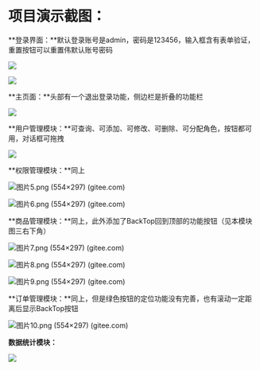 # **项目演示截图：**

**登录界面：**默认登录账号是admin，密码是123456，输入框含有表单验证，重置按钮可以重置伟默认账号密码

![](https://gitee.com/zzt-learning/vue-back-shop/raw/master/%E9%A1%B9%E7%9B%AE%E6%BC%94%E7%A4%BA%E6%88%AA%E5%9B%BE/%E5%9B%BE%E7%89%871.png)

![](https://gitee.com/zzt-learning/vue-back-shop/raw/master/%E9%A1%B9%E7%9B%AE%E6%BC%94%E7%A4%BA%E6%88%AA%E5%9B%BE/%E5%9B%BE%E7%89%872.png)

**主页面：**头部有一个退出登录功能，侧边栏是折叠的功能栏

![](https://gitee.com/zzt-learning/vue-back-shop/raw/master/%E9%A1%B9%E7%9B%AE%E6%BC%94%E7%A4%BA%E6%88%AA%E5%9B%BE/%E5%9B%BE%E7%89%873.png)

**用户管理模块：**可查询、可添加、可修改、可删除、可分配角色，按钮都可用，对话框可拖拽

![](https://gitee.com/zzt-learning/vue-back-shop/raw/master/%E9%A1%B9%E7%9B%AE%E6%BC%94%E7%A4%BA%E6%88%AA%E5%9B%BE/%E5%9B%BE%E7%89%874.png)

**权限管理模块：**同上

![[图片5.png (554×297) (gitee.com)](https://gitee.com/zzt-learning/vue-back-shop/raw/master/项目演示截图/图片5.png)](https://gitee.com/zzt-learning/vue-back-shop/raw/master/%E9%A1%B9%E7%9B%AE%E6%BC%94%E7%A4%BA%E6%88%AA%E5%9B%BE/%E5%9B%BE%E7%89%875.png)

![[图片6.png (554×297) (gitee.com)](https://gitee.com/zzt-learning/vue-back-shop/raw/master/项目演示截图/图片6.png)](https://gitee.com/zzt-learning/vue-back-shop/raw/master/%E9%A1%B9%E7%9B%AE%E6%BC%94%E7%A4%BA%E6%88%AA%E5%9B%BE/%E5%9B%BE%E7%89%876.png)

**商品管理模块：**同上，此外添加了BackTop回到顶部的功能按钮（见本模块图三右下角）

![[图片7.png (554×297) (gitee.com)](https://gitee.com/zzt-learning/vue-back-shop/raw/master/项目演示截图/图片7.png)](https://gitee.com/zzt-learning/vue-back-shop/raw/master/%E9%A1%B9%E7%9B%AE%E6%BC%94%E7%A4%BA%E6%88%AA%E5%9B%BE/%E5%9B%BE%E7%89%877.png)

![[图片8.png (554×297) (gitee.com)](https://gitee.com/zzt-learning/vue-back-shop/raw/master/项目演示截图/图片8.png)](https://gitee.com/zzt-learning/vue-back-shop/raw/master/%E9%A1%B9%E7%9B%AE%E6%BC%94%E7%A4%BA%E6%88%AA%E5%9B%BE/%E5%9B%BE%E7%89%878.png)

![[图片9.png (554×297) (gitee.com)](https://gitee.com/zzt-learning/vue-back-shop/raw/master/项目演示截图/图片9.png)](https://gitee.com/zzt-learning/vue-back-shop/raw/master/%E9%A1%B9%E7%9B%AE%E6%BC%94%E7%A4%BA%E6%88%AA%E5%9B%BE/%E5%9B%BE%E7%89%879.png)

 

**订单管理模块：**同上，但是绿色按钮的定位功能没有完善，也有滚动一定距离后显示BackTop按钮

![[图片10.png (554×297) (gitee.com)](https://gitee.com/zzt-learning/vue-back-shop/raw/master/项目演示截图/图片10.png)](https://gitee.com/zzt-learning/vue-back-shop/raw/master/%E9%A1%B9%E7%9B%AE%E6%BC%94%E7%A4%BA%E6%88%AA%E5%9B%BE/%E5%9B%BE%E7%89%8710.png)

**数据统计模块：**

![](https://gitee.com/zzt-learning/vue-back-shop/raw/master/%E9%A1%B9%E7%9B%AE%E6%BC%94%E7%A4%BA%E6%88%AA%E5%9B%BE/%E5%9B%BE%E7%89%8711.png)



